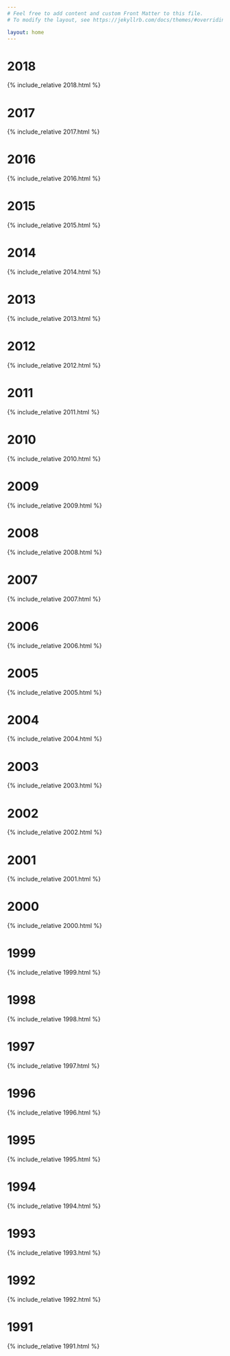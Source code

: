 ```yaml
---
# Feel free to add content and custom Front Matter to this file.
# To modify the layout, see https://jekyllrb.com/docs/themes/#overriding-theme-defaults

layout: home
---
```


<h1>2018</h1>

{% include_relative 2018.html %}

<h1>2017</h1>

{% include_relative 2017.html %}

<h1>2016</h1>

{% include_relative 2016.html %}

<h1>2015</h1>

{% include_relative 2015.html %}

<h1>2014</h1>

{% include_relative 2014.html %}

<h1>2013</h1>

{% include_relative 2013.html %}

<h1>2012</h1>

{% include_relative 2012.html %}

<h1>2011</h1>

{% include_relative 2011.html %}

<h1>2010</h1>

{% include_relative 2010.html %}

<h1>2009</h1>

{% include_relative 2009.html %}

<h1>2008</h1>

{% include_relative 2008.html %}

<h1>2007</h1>

{% include_relative 2007.html %}

<h1>2006</h1>

{% include_relative 2006.html %}

<h1>2005</h1>

{% include_relative 2005.html %}

<h1>2004</h1>

{% include_relative 2004.html %}

<h1>2003</h1>

{% include_relative 2003.html %}

<h1>2002</h1>

{% include_relative 2002.html %}

<h1>2001</h1>

{% include_relative 2001.html %}

<h1>2000</h1>

{% include_relative 2000.html %}

<h1>1999</h1>

{% include_relative 1999.html %}

<h1>1998</h1>

{% include_relative 1998.html %}

<h1>1997</h1>

{% include_relative 1997.html %}

<h1>1996</h1>

{% include_relative 1996.html %}

<h1>1995</h1>

{% include_relative 1995.html %}

<h1>1994</h1>

{% include_relative 1994.html %}

<h1>1993</h1>

{% include_relative 1993.html %}

<h1>1992</h1>

{% include_relative 1992.html %}

<h1>1991</h1>

{% include_relative 1991.html %}
